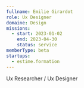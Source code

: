 ```yaml
---
fullname: Emilie Girardot
role: Ux Designer
domaine: Design
missions:
  - start: 2023-01-02
    end: 2023-04-30
    status: service
memberType: beta
startups:
  - estime.formation
---
```


Ux Researcher / Ux Designer
